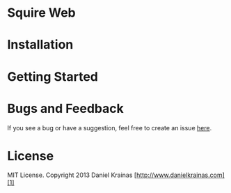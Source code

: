 # Squire Web

# Installation


# Getting Started

# Bugs and Feedback

If you see a bug or have a suggestion, feel free to create an issue [here][2].

# License

MIT License. Copyright 2013 Daniel Krainas [http://www.danielkrainas.com][1]

[1]: http://www.danielkrainas.com
[2]: https://github.com/danielkrainas/squire-web/issues